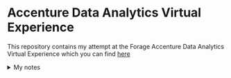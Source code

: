 # Accenture Data Analytics Virtual Experience
This repository contains my attempt at the Forage Accenture Data Analytics Virtual Experience which you can find [here](https://www.theforage.com/virtual-internships/hzmoNKtzvAzXsEqx8?ref=RiQGb5822vPSKB9bg)







<details>
<summary>My notes</summary>
<p><u>Virtual enviroment:</u></p>

-- To create: python -m venv <name_env>
-- To activate: source <name_env>/bin/activate

Project requirements

-- Pandas: pip install pandas

</details>
